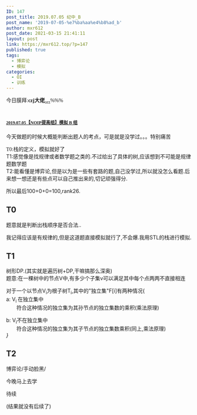 ```yaml
---
ID: 147
post_title: 2019.07.05 纪中_B
post_name: '2019-07-05-%e7%ba%aa%e4%b8%ad_b'
author: mxr612
post_date: 2021-03-15 21:41:11
layout: post
link: https://mxr612.top/?p=147
published: true
tags:
  - 博弈论
  - 模拟
categories:
  - OI
  - 训练
---
```

<span style="font-family: 'Microsoft YaHei';">今日膜拜:<strong>czj大佬</strong><sub>orz</sub>%%%<br /></span></p>

<h1><span style="font-family: 'Microsoft YaHei'; font-size: 12px;"><a href="https://jzoj.net/senior/#contest/home/2801" target="_blank" rel="noopener">2019.07.05【NOIP提高组】模拟 B 组</a></span></h1>

<span style="font-family: 'Microsoft YaHei';">今天做题的时候大概能判断出题人的考点，可是就是没学过。。。特别痛苦</span>

<span style="font-family: 'Microsoft YaHei';">T0:栈的定义，模拟就好了<br /></span>T1:感觉像是找规律或者数学题之类的.不过给出了具体的树,应该想到不可能是规律题数学题<br />T2:能看懂是博弈论,但是以为是一些有套路的题,自己没学过,所以就没怎么看题.后来想一想还是有些点可以自己推出来的,切记顽强得分.

所以最后100+0+0=100,rank26.

<h2>T0</h2>

题意就是判断出栈顺序是否合法..

我记得应该是有规律的,但是这道题直接模拟就行了,不会爆.我用STL的栈进行模拟.

<h2>T1</h2>

树形DP.(其实就是遍历树+DP,干嘛搞那么深奥)<br />题意:在一棵树中的节点V中,有多少个子集v可以满足其中每个点两两不直接相连

对于一个以节点V<sub>i</sub>为根子树T<sub>i</sub>,其中的"独立集"F[i]有两种情况{<br />a: V<sub>i&nbsp;</sub>在独立集中<br />　　符合这种情况的独立集为其孙节点的独立集数的乘积(乘法原理)

b: V<sub>i</sub>不在独立集中<em id="__mceDel"><br />　　</em>符合这种情况的独立集为其子节点的独立集数乘积(同上,乘法原理)<em id="__mceDel"><br />}</em>

<h2>T2</h2>

博弈论/手动脸黑/

今晚马上去学

待续

(结果就没有后续了)

&nbsp;